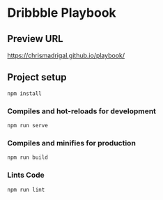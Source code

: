 # Dribbble Playbook

## Preview URL
https://chrismadrigal.github.io/playbook/

## Project setup
```
npm install
```

### Compiles and hot-reloads for development
```
npm run serve
```

### Compiles and minifies for production
```
npm run build
```

### Lints Code
```
npm run lint
```
